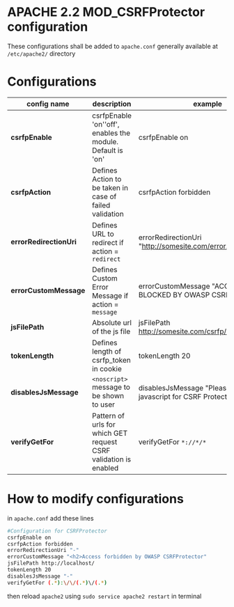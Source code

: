 APACHE 2.2 MOD_CSRFProtector configuration
==========================================


These configurations shall be added to `apache.conf` generally available at `/etc/apache2/` directory    


Configurations
===============

config name | description | example
----------- | ----------- | -------
**csrfpEnable** | csrfpEnable 'on'\'off', enables the module. Default is 'on' | csrfpEnable on
**csrfpAction** | Defines Action to be taken in case of failed validation | csrfpAction forbidden
**errorRedirectionUri** | Defines URL to redirect if action = `redirect` | errorRedirectionUri "http://somesite.com/error.html"
**errorCustomMessage** | Defines Custom Error Message if action = `message` | errorCustomMessage "ACCESS BLOCKED BY OWASP CSRFP"
**jsFilePath** | Absolute url of the js file | jsFilePath http://somesite.com/csrfp/csrfprotector.js
**tokenLength** | Defines length of csrfp_token in cookie | tokenLength 20
**disablesJsMessage** | `<noscript>` message to be shown to user | disablesJsMessage "Please enable javascript for CSRF Protector to work"
**verifyGetFor** | Pattern of urls for which GET request CSRF validation is enabled | verifyGetFor `*://*/*`

How to modify configurations
============================
in `apache.conf` add these lines 
```sh
#Configuration for CSRFProtector
csrfpEnable on
csrfpAction forbidden
errorRedirectionUri "-"
errorCustomMessage "<h2>Access forbidden by OWASP CSRFProtector"
jsFilePath http://localhost/
tokenLength 20
disablesJsMessage "-"
verifyGetFor (.*):\/\/(.*)\/(.*)
```

then reload `apache2` using `sudo service apache2 restart` in terminal

